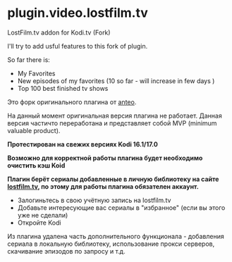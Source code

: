 # plugin.video.lostfilm.tv
LostFilm.tv addon for Kodi.tv (Fork)

I'll try to add usful features to this fork of plugin.

So far there is:

* My Favorites 
* New episodes of my favorites (10 so far - will increase in few days )
* Top 100 best finished tv shows 

Это форк оригинального плагина от [anteo](https://github.com/anteo/plugin.video.lostfilm.tv).

На данный момент оригинальная версия плагина не работает. Данная версия частичто переработана и представляет собой MVP (minimum valuable product).

**Протестирован на свежих версиях Kodi 16.1/17.0**

**Возможно для корректной работы плагина будет необходимо очистить кэш Koid**

**Плагин берёт сериалы добавленные в личную библиотеку на сайте [lostfilm.tv](lostfilm.tv), по этому для работы плагина обязателен аккаунт.**

* Залогиньтесь в свою учётную запись на lostfilm.tv
* Добавьте интересующие вас сериалы в "избранное" (если вы этого уже не сделали)
* Откройте Kodi

Из плагина удалена часть дополнительного функционала - добавления сериала в локальную библиотеку, использование прокси серверов, скачивание эпизодов по запросу и т.д.
